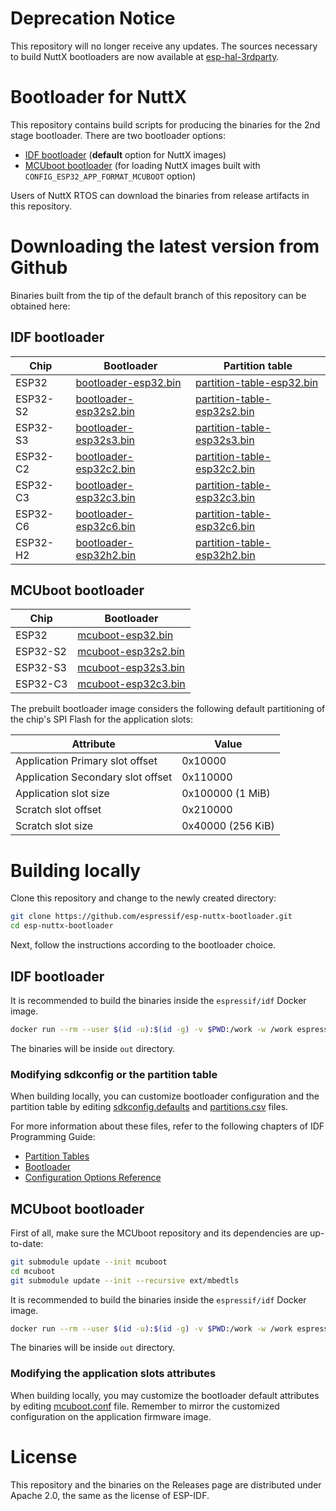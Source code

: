 # Deprecation Notice

This repository will no longer receive any updates. The sources necessary to build NuttX bootloaders are now available at [esp-hal-3rdparty](https://github.com/espressif/esp-hal-3rdparty).

# Bootloader for NuttX

This repository contains build scripts for producing the binaries for the 2nd stage bootloader. There are two bootloader options:
- [IDF bootloader](https://docs.espressif.com/projects/esp-idf/en/latest/esp32/api-guides/startup.html#second-stage-bootloader) (**default** option for NuttX images)
- [MCUboot bootloader](https://github.com/mcu-tools/mcuboot/blob/main/docs/readme-espressif.md) (for loading NuttX images built with `CONFIG_ESP32_APP_FORMAT_MCUBOOT` option)

Users of NuttX RTOS can download the binaries from release artifacts in this repository.

# Downloading the latest version from Github

Binaries built from the tip of the default branch of this repository can be obtained here:

## IDF bootloader

Chip | Bootloader | Partition table
-----|------------|-----------------
ESP32 | [bootloader-esp32.bin](https://github.com/espressif/esp-nuttx-bootloader/releases/download/latest/bootloader-esp32.bin) | [partition-table-esp32.bin](https://github.com/espressif/esp-nuttx-bootloader/releases/download/latest/partition-table-esp32.bin)
ESP32-S2 | [bootloader-esp32s2.bin](https://github.com/espressif/esp-nuttx-bootloader/releases/download/latest/bootloader-esp32s2.bin) | [partition-table-esp32s2.bin](https://github.com/espressif/esp-nuttx-bootloader/releases/download/latest/partition-table-esp32s2.bin)
ESP32-S3 | [bootloader-esp32s3.bin](https://github.com/espressif/esp-nuttx-bootloader/releases/download/latest/bootloader-esp32s3.bin) | [partition-table-esp32s3.bin](https://github.com/espressif/esp-nuttx-bootloader/releases/download/latest/partition-table-esp32s3.bin)
ESP32-C2 | [bootloader-esp32c2.bin](https://github.com/espressif/esp-nuttx-bootloader/releases/download/latest/bootloader-esp32c2.bin) | [partition-table-esp32c2.bin](https://github.com/espressif/esp-nuttx-bootloader/releases/download/latest/partition-table-esp32c2.bin)
ESP32-C3 | [bootloader-esp32c3.bin](https://github.com/espressif/esp-nuttx-bootloader/releases/download/latest/bootloader-esp32c3.bin) | [partition-table-esp32c3.bin](https://github.com/espressif/esp-nuttx-bootloader/releases/download/latest/partition-table-esp32c3.bin)
ESP32-C6 | [bootloader-esp32c6.bin](https://github.com/espressif/esp-nuttx-bootloader/releases/download/latest/bootloader-esp32c6.bin) | [partition-table-esp32c6.bin](https://github.com/espressif/esp-nuttx-bootloader/releases/download/latest/partition-table-esp32c6.bin)
ESP32-H2 | [bootloader-esp32h2.bin](https://github.com/espressif/esp-nuttx-bootloader/releases/download/latest/bootloader-esp32h2.bin) | [partition-table-esp32h2.bin](https://github.com/espressif/esp-nuttx-bootloader/releases/download/latest/partition-table-esp32h2.bin)

## MCUboot bootloader

Chip | Bootloader
-----|------------
ESP32 | [mcuboot-esp32.bin](https://github.com/espressif/esp-nuttx-bootloader/releases/download/latest/mcuboot-esp32.bin)
ESP32-S2 | [mcuboot-esp32s2.bin](https://github.com/espressif/esp-nuttx-bootloader/releases/download/latest/mcuboot-esp32s2.bin)
ESP32-S3 | [mcuboot-esp32s3.bin](https://github.com/espressif/esp-nuttx-bootloader/releases/download/latest/mcuboot-esp32s3.bin)
ESP32-C3 | [mcuboot-esp32c3.bin](https://github.com/espressif/esp-nuttx-bootloader/releases/download/latest/mcuboot-esp32c3.bin)

The prebuilt bootloader image considers the following default partitioning of the chip's SPI Flash for the application slots:

Attribute | Value
----------|-------
Application Primary slot offset | 0x10000
Application Secondary slot offset | 0x110000
Application slot size | 0x100000 (1 MiB)
Scratch slot offset | 0x210000
Scratch slot size | 0x40000 (256 KiB)

# Building locally

Clone this repository and change to the newly created directory:

```bash
git clone https://github.com/espressif/esp-nuttx-bootloader.git
cd esp-nuttx-bootloader
```

Next, follow the instructions according to the bootloader choice.

## IDF bootloader

It is recommended to build the binaries inside the `espressif/idf` Docker image.

```bash
docker run --rm --user $(id -u):$(id -g) -v $PWD:/work -w /work espressif/idf:latest ./build_idfboot.sh -c <chip>
```

The binaries will be inside `out` directory.

### Modifying sdkconfig or the partition table

When building locally, you can customize bootloader configuration and the partition table by editing [sdkconfig.defaults](sdkconfig.defaults) and [partitions.csv](partitions.csv) files.

For more information about these files, refer to the following chapters of IDF Programming Guide:

* [Partition Tables](https://docs.espressif.com/projects/esp-idf/en/stable/esp32/api-guides/partition-tables.html)
* [Bootloader](https://docs.espressif.com/projects/esp-idf/en/stable/esp32/api-guides/bootloader.html)
* [Configuration Options Reference](https://docs.espressif.com/projects/esp-idf/en/stable/esp32/api-reference/kconfig.html#configuration-options-reference)


## MCUboot bootloader

First of all, make sure the MCUboot repository and its dependencies are up-to-date:

```bash
git submodule update --init mcuboot
cd mcuboot
git submodule update --init --recursive ext/mbedtls
```

It is recommended to build the binaries inside the `espressif/idf` Docker image.

```bash
docker run --rm --user $(id -u):$(id -g) -v $PWD:/work -w /work espressif/idf:release-v4.3 ./build_mcuboot.sh -c <chip>
```

The binaries will be inside `out` directory.

### Modifying the application slots attributes

When building locally, you may customize the bootloader default attributes by editing [mcuboot.conf](mcuboot.conf) file.
Remember to mirror the customized configuration on the application firmware image.

# License

This repository and the binaries on the Releases page are distributed under Apache 2.0, the same as the license of ESP-IDF.
